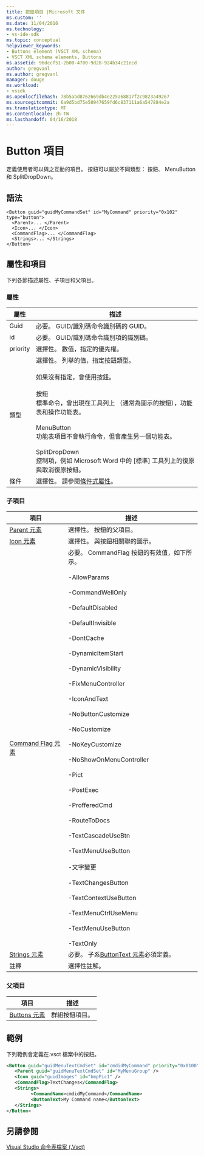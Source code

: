 ```yaml
---
title: 按鈕項目 |Microsoft 文件
ms.custom: ''
ms.date: 11/04/2016
ms.technology:
- vs-ide-sdk
ms.topic: conceptual
helpviewer_keywords:
- Buttons element (VSCT XML schema)
- VSCT XML schema elements, Buttons
ms.assetid: 96dccf51-2b00-4700-9d28-924b34c21ecd
author: gregvanl
ms.author: gregvanl
manager: douge
ms.workload:
- vssdk
ms.openlocfilehash: 78b5abd8762669db4e225a68817f2c9823a49267
ms.sourcegitcommit: 6a9d5bd75e50947659fd6c837111a6a547884e2a
ms.translationtype: MT
ms.contentlocale: zh-TW
ms.lasthandoff: 04/16/2018
---
```

# <a name="button-element"></a>Button 項目
定義使用者可以與之互動的項目。 按鈕可以屬於不同類型： 按鈕、 MenuButton 和 SplitDropDown。  
  
## <a name="syntax"></a>語法  
  
```  
<Button guid="guidMyCommandSet" id="MyCommand" priority="0x102" type="button">  
  <Parent>... </Parent>  
  <Icon>... </Icon>  
  <CommandFlag>... </CommandFlag>  
  <Strings>... </Strings>  
</Button>  
```  
  
## <a name="attributes-and-elements"></a>屬性和項目  
 下列各節描述屬性、子項目和父項目。  
  
### <a name="attributes"></a>屬性  
  
|屬性|描述|  
|---------------|-----------------|  
|Guid|必要。 GUID/識別碼命令識別碼的 GUID。|  
|id|必要。 GUID/識別碼命令識別項的識別碼。|  
|priority|選擇性。 數值，指定的優先權。|  
|類型|選擇性。 列舉的值，指定按鈕類型。<br /><br /> 如果沒有指定，會使用按鈕。<br /><br /> 按鈕<br /> 標準命令，會出現在工具列上 （通常為圖示的按鈕），功能表和操作功能表。<br /><br /> MenuButton<br /> 功能表項目不會執行命令，但會產生另一個功能表。<br /><br /> SplitDropDown<br /> 控制項，例如 Microsoft Word 中的 [標準] 工具列上的復原與取消復原按鈕。|  
|條件|選擇性。 請參閱[條件式屬性](../extensibility/vsct-xml-schema-conditional-attributes.md)。|  
  
### <a name="child-elements"></a>子項目  
  
|項目|描述|  
|-------------|-----------------|  
|[Parent 元素](../extensibility/parent-element.md)|選擇性。 按鈕的父項目。|  
|[Icon 元素](../extensibility/icon-element.md)|選擇性。 與按鈕相關聯的圖示。|  
|[Command Flag 元素](../extensibility/command-flag-element.md)|必要。 CommandFlag 按鈕的有效值，如下所示。<br /><br /> -AllowParams<br /><br /> -CommandWellOnly<br /><br /> -DefaultDisabled<br /><br /> -DefaultInvisible<br /><br /> -DontCache<br /><br /> -DynamicItemStart<br /><br /> -DynamicVisibility<br /><br /> -FixMenuController<br /><br /> -IconAndText<br /><br /> -NoButtonCustomize<br /><br /> -NoCustomize<br /><br /> -NoKeyCustomize<br /><br /> -NoShowOnMenuController<br /><br /> -Pict<br /><br /> -PostExec<br /><br /> -ProfferedCmd<br /><br /> -RouteToDocs<br /><br /> -TextCascadeUseBtn<br /><br /> -TextMenuUseButton<br /><br /> -文字變更<br /><br /> -TextChangesButton<br /><br /> -TextContextUseButton<br /><br /> -TextMenuCtrlUseMenu<br /><br /> -TextMenuUseButton<br /><br /> -TextOnly|  
|[Strings 元素](../extensibility/strings-element.md)|必要。 子系[ButtonText 元素](../extensibility/buttontext-element.md)必須定義。|  
|註釋|選擇性註解。|  
  
### <a name="parent-elements"></a>父項目  
  
|項目|描述|  
|-------------|-----------------|  
|[Buttons 元素](../extensibility/buttons-element.md)|群組按鈕項目。|  
  
## <a name="example"></a>範例  
 下列範例會定義在.vsct 檔案中的按鈕。  

 ```xml
<Button guid="guidMenuTextCmdSet" id="cmdidMyCommand" priority="0x0100" type="Button">
    <Parent guid="guidMenuTextCmdSet" id="MyMenuGroup" />
    <Icon guid="guidImages" id="bmpPic1" />
    <CommandFlag>TextChanges</CommandFlag>
    <Strings>
          <CommandName>cmdidMyCommand</CommandName>
          <ButtonText>My Command name</ButtonText>
    </Strings>
</Button>
 ```
 
## <a name="see-also"></a>另請參閱  
 [Visual Studio 命令表檔案 (.Vsct)](../extensibility/internals/visual-studio-command-table-dot-vsct-files.md)
